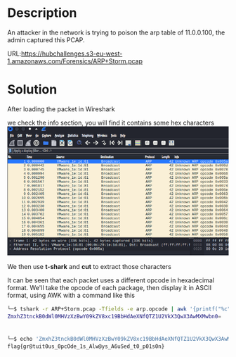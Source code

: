 # Description

An attacker in the network is trying to poison the arp table of 11.0.0.100, the admin captured this PCAP.

URL:https://hubchallenges.s3-eu-west-1.amazonaws.com/Forensics/ARP+Storm.pcap
# Solution

After loading the packet in Wireshark

we check the info section, you will find it contains some hex characters
![Screenshot](1)

We then use **t-shark** and **cut** to extract those characters

It can be seen that each packet uses a different opcode in hexadecimal format. We'll take the opcode of each package, then display it in ASCII format, using AWK with a command like this

```bash
└─$ tshark -r ARP+Storm.pcap -Tfields -e arp.opcode | awk '{printf("%c",$1)}'   
ZmxhZ3tnckB0dWl0MHVzXzBwY09kZV8xc19BbHdAeXNfQTZ1U2VkX3QwX3AwMXMwbn0=


└─$ echo 'ZmxhZ3tnckB0dWl0MHVzXzBwY09kZV8xc19BbHdAeXNfQTZ1U2VkX3QwX3AwMXMwbn0=' | base64 -d 
flag{gr@tuit0us_0pcOde_1s_Alw@ys_A6uSed_t0_p01s0n}                   
```
